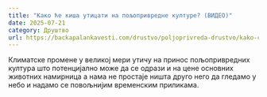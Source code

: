 ```yaml
---
title: "Како ће киша утицати на пољопривредне културе? (ВИДЕО)"
date: 2025-07-21
category: Друштво
url: https://backapalankavesti.com/drustvo/poljoprivreda-drustvo/kako-ce-kisa-uticati-na-poljoprivredne-kulture-video/
---
```


Климатске промене у великој мери утичу на принос пољопривредних култура што потенцијално може да се одрази и на цене основних животних намирница а нама не простаје ништа друго него да гледамо у небо и надамо се повољнијим временским приликама.
